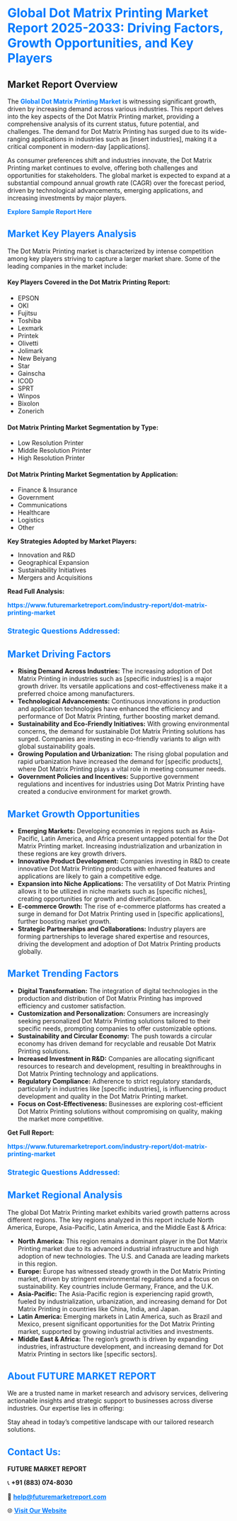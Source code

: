 <h1 style="color: #007BFF;">Global Dot Matrix Printing Market Report 2025-2033: Driving Factors, Growth Opportunities, and Key Players</h1>

<section id="overview">
<h2>Market Report Overview</h2>
<p>The <a href="https://www.futuremarketreport.com/industry-report/dot-matrix-printing-market" style="color: #007BFF; text-decoration: none;"><strong>Global Dot Matrix Printing Market</strong></a> is witnessing significant growth, driven by increasing demand across various industries. This report delves into the key aspects of the Dot Matrix Printing market, providing a comprehensive analysis of its current status, future potential, and challenges. The demand for Dot Matrix Printing has surged due to its wide-ranging applications in industries such as [insert industries], making it a critical component in modern-day [applications].</p>
<p>As consumer preferences shift and industries innovate, the Dot Matrix Printing market continues to evolve, offering both challenges and opportunities for stakeholders. The global market is expected to expand at a substantial compound annual growth rate (CAGR) over the forecast period, driven by technological advancements, emerging applications, and increasing investments by major players.</p>
</section>

<section id="overview">
<p><a href="https://www.futuremarketreport.com/request-sample/reportId=89443" style="color: #007BFF; text-decoration: none;"><strong>Explore Sample Report Here</strong></a></p>
</section>

<section id="key-players">
<h2 style="color: #007BFF;">Market Key Players Analysis</h2>
<p>The Dot Matrix Printing market is characterized by intense competition among key players striving to capture a larger market share. Some of the leading companies in the market include:</p>
<h4>Key Players Covered in the Dot Matrix Printing Report:</h4>
<ul><li>EPSON</li><li>OKI</li><li>Fujitsu</li><li>Toshiba</li><li>Lexmark</li><li>Printek</li><li>Olivetti</li><li>Jolimark</li><li>New Beiyang</li><li>Star</li><li>Gainscha</li><li>ICOD</li><li>SPRT</li><li>Winpos</li><li>Bixolon</li><li>Zonerich</li></ul>
<h4>Dot Matrix Printing Market Segmentation by Type:</h4>
<ul><li>Low Resolution Printer</li><li>Middle Resolution Printer</li><li>High Resolution Printer</li></ul>

<h4>Dot Matrix Printing Market Segmentation by Application:</h4>
<ul><li>Finance &amp; Insurance</li><li>Government</li><li>Communications</li><li>Healthcare</li><li>Logistics</li><li>Other</li></ul>
<p><strong>Key Strategies Adopted by Market Players:</strong></p>
<ul>
<li>Innovation and R&D</li>
<li>Geographical Expansion</li>
<li>Sustainability Initiatives</li>
<li>Mergers and Acquisitions</li>
</ul>
</section>

<section>
<p><strong>Read Full Analysis: </strong></p><a href="https://www.futuremarketreport.com/industry-report/dot-matrix-printing-market" style="color: #007BFF; text-decoration: none;"><strong>https://www.futuremarketreport.com/industry-report/dot-matrix-printing-market</strong></a>
<h3 style="color: #007BFF;">Strategic Questions Addressed:</h3>
</section>

<section id="driving-factors">
<h2 style="color: #007BFF;">Market Driving Factors</h2>
<ul>
<li><strong>Rising Demand Across Industries:</strong> The increasing adoption of Dot Matrix Printing in industries such as [specific industries] is a major growth driver. Its versatile applications and cost-effectiveness make it a preferred choice among manufacturers.</li>
<li><strong>Technological Advancements:</strong> Continuous innovations in production and application technologies have enhanced the efficiency and performance of Dot Matrix Printing, further boosting market demand.</li>
<li><strong>Sustainability and Eco-Friendly Initiatives:</strong> With growing environmental concerns, the demand for sustainable Dot Matrix Printing solutions has surged. Companies are investing in eco-friendly variants to align with global sustainability goals.</li>
<li><strong>Growing Population and Urbanization:</strong> The rising global population and rapid urbanization have increased the demand for [specific products], where Dot Matrix Printing plays a vital role in meeting consumer needs.</li>
<li><strong>Government Policies and Incentives:</strong> Supportive government regulations and incentives for industries using Dot Matrix Printing have created a conducive environment for market growth.</li>
</ul>
</section>

<section id="growth-opportunities">
<h2 style="color: #007BFF;">Market Growth Opportunities</h2>
<ul>
<li><strong>Emerging Markets:</strong> Developing economies in regions such as Asia-Pacific, Latin America, and Africa present untapped potential for the Dot Matrix Printing market. Increasing industrialization and urbanization in these regions are key growth drivers.</li>
<li><strong>Innovative Product Development:</strong> Companies investing in R&D to create innovative Dot Matrix Printing products with enhanced features and applications are likely to gain a competitive edge.</li>
<li><strong>Expansion into Niche Applications:</strong> The versatility of Dot Matrix Printing allows it to be utilized in niche markets such as [specific niches], creating opportunities for growth and diversification.</li>
<li><strong>E-commerce Growth:</strong> The rise of e-commerce platforms has created a surge in demand for Dot Matrix Printing used in [specific applications], further boosting market growth.</li>
<li><strong>Strategic Partnerships and Collaborations:</strong> Industry players are forming partnerships to leverage shared expertise and resources, driving the development and adoption of Dot Matrix Printing products globally.</li>
</ul>
</section>

<section id="trending-factors">
<h2 style="color: #007BFF;">Market Trending Factors</h2>
<ul>
<li><strong>Digital Transformation:</strong> The integration of digital technologies in the production and distribution of Dot Matrix Printing has improved efficiency and customer satisfaction.</li>
<li><strong>Customization and Personalization:</strong> Consumers are increasingly seeking personalized Dot Matrix Printing solutions tailored to their specific needs, prompting companies to offer customizable options.</li>
<li><strong>Sustainability and Circular Economy:</strong> The push towards a circular economy has driven demand for recyclable and reusable Dot Matrix Printing solutions.</li>
<li><strong>Increased Investment in R&D:</strong> Companies are allocating significant resources to research and development, resulting in breakthroughs in Dot Matrix Printing technology and applications.</li>
<li><strong>Regulatory Compliance:</strong> Adherence to strict regulatory standards, particularly in industries like [specific industries], is influencing product development and quality in the Dot Matrix Printing market.</li>
<li><strong>Focus on Cost-Effectiveness:</strong> Businesses are exploring cost-efficient Dot Matrix Printing solutions without compromising on quality, making the market more competitive.</li>
</ul>
</section>

<section>
<p><strong>Get Full Report: </strong></p><a href="https://www.futuremarketreport.com/industry-report/dot-matrix-printing-market" style="color: #007BFF; text-decoration: none;"><strong>https://www.futuremarketreport.com/industry-report/dot-matrix-printing-market</strong></a>
<h3 style="color: #007BFF;">Strategic Questions Addressed:</h3>
</section>


<section id="regional-analysis">
<h2 style="color: #007BFF;">Market Regional Analysis</h2>
<p>The global Dot Matrix Printing market exhibits varied growth patterns across different regions. The key regions analyzed in this report include North America, Europe, Asia-Pacific, Latin America, and the Middle East & Africa:</p>
<ul>
<li><strong>North America:</strong> This region remains a dominant player in the Dot Matrix Printing market due to its advanced industrial infrastructure and high adoption of new technologies. The U.S. and Canada are leading markets in this region.</li>
<li><strong>Europe:</strong> Europe has witnessed steady growth in the Dot Matrix Printing market, driven by stringent environmental regulations and a focus on sustainability. Key countries include Germany, France, and the U.K.</li>
<li><strong>Asia-Pacific:</strong> The Asia-Pacific region is experiencing rapid growth, fueled by industrialization, urbanization, and increasing demand for Dot Matrix Printing in countries like China, India, and Japan.</li>
<li><strong>Latin America:</strong> Emerging markets in Latin America, such as Brazil and Mexico, present significant opportunities for the Dot Matrix Printing market, supported by growing industrial activities and investments.</li>
<li><strong>Middle East & Africa:</strong> The region’s growth is driven by expanding industries, infrastructure development, and increasing demand for Dot Matrix Printing in sectors like [specific sectors].</li>
</ul>
</section>

<footer>
<h2 style="color: #007BFF;">About FUTURE MARKET REPORT</h2>
<p>We are a trusted name in market research and advisory services, delivering actionable insights and strategic support to businesses across diverse industries. Our expertise lies in offering:</p>

<p>Stay ahead in today’s competitive landscape with our tailored research solutions.</p>

<h2 style="color: #007BFF;">Contact Us:</h2>
<p><strong>FUTURE MARKET REPORT</strong></p>
<p>📞 <strong>+91 (883) 074-8030</strong></p>
<p>📧 <strong><a href="mailto:help@futuremarketreport.com" style="color: #007BFF;">help@futuremarketreport.com</a></strong></p>
<p>🌐 <strong><a href="https://www.futuremarketreport.com/" style="color: #007BFF;">Visit Our Website</a></strong></p>
</footer>